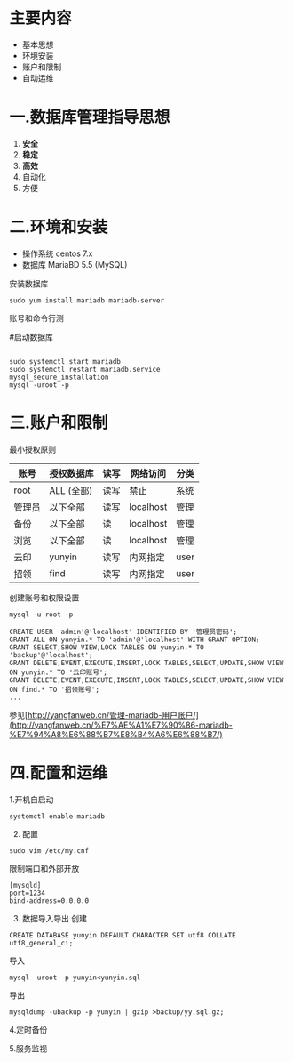 
主要内容
=====
* 基本思想
* 环境安装
* 账户和限制
* 自动运维

一.数据库管理指导思想
=========
1. **安全**
2. **稳定**
3. **高效**
4. 自动化
5. 方便

二.环境和安装
=========
* 操作系统 centos 7.x
* 数据库 MariaBD 5.5 (MySQL)

安装数据库
```
sudo yum install mariadb mariadb-server
```

账号和命令行测

#启动数据库
```

sudo systemctl start mariadb
sudo systemctl restart mariadb.service
mysql_secure_installation
mysql -uroot -p
```

三.账户和限制
=========

最小授权原则

|   账号  | 授权数据库 |  读写  | 网络访问 |  分类  |
| ------- | ---------- | ------ | -------- | ------ |
| root    | ALL (全部) |  读写  |   禁止   |  系统  |
| 管理员  | 以下全部   |  读写  | localhost|  管理  |
| 备份    | 以下全部   |  读    | localhost|  管理  |
| 浏览    | 以下全部   |  读    | localhost|  管理  |
| 云印    | yunyin     |  读写  | 内网指定 |  user  |
| 招领    | find       |  读写  | 内网指定 |  user  |


创建账号和权限设置
```
mysql -u root -p

CREATE USER 'admin'@'localhost' IDENTIFIED BY '管理员密码';
GRANT ALL ON yunyin.* TO 'admin'@'localhost' WITH GRANT OPTION;
GRANT SELECT,SHOW VIEW,LOCK TABLES ON yunyin.* TO 'backup'@'localhost';
GRANT DELETE,EVENT,EXECUTE,INSERT,LOCK TABLES,SELECT,UPDATE,SHOW VIEW ON yunyin.* TO '云印账号';
GRANT DELETE,EVENT,EXECUTE,INSERT,LOCK TABLES,SELECT,UPDATE,SHOW VIEW ON find.* TO '招领账号';
...

```
参见[http://yangfanweb.cn/管理-mariadb-用户账户/](http://yangfanweb.cn/%E7%AE%A1%E7%90%86-mariadb-%E7%94%A8%E6%88%B7%E8%B4%A6%E6%88%B7/)

四.配置和运维
========

1.开机自启动
```
systemctl enable mariadb
```
2. 配置
```
sudo vim /etc/my.cnf
```
限制端口和外部开放
```
[mysqld]
port=1234
bind-address=0.0.0.0
```

3. 数据导入导出
创建
```
CREATE DATABASE yunyin DEFAULT CHARACTER SET utf8 COLLATE utf8_general_ci;
```
导入
```
mysql -uroot -p yunyin<yunyin.sql
```
导出
```
mysqldump -ubackup -p yunyin | gzip >backup/yy.sql.gz;
```

4.定时备份

5.服务监视